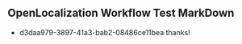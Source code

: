## OpenLocalization Workflow Test MarkDown
* d3daa979-3897-41a3-bab2-08486ce11bea 
thanks!<!--HONumber=Mar16_HO1-->
